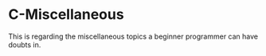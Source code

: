 # C-Miscellaneous
This is regarding the miscellaneous topics a beginner programmer can have doubts in.
